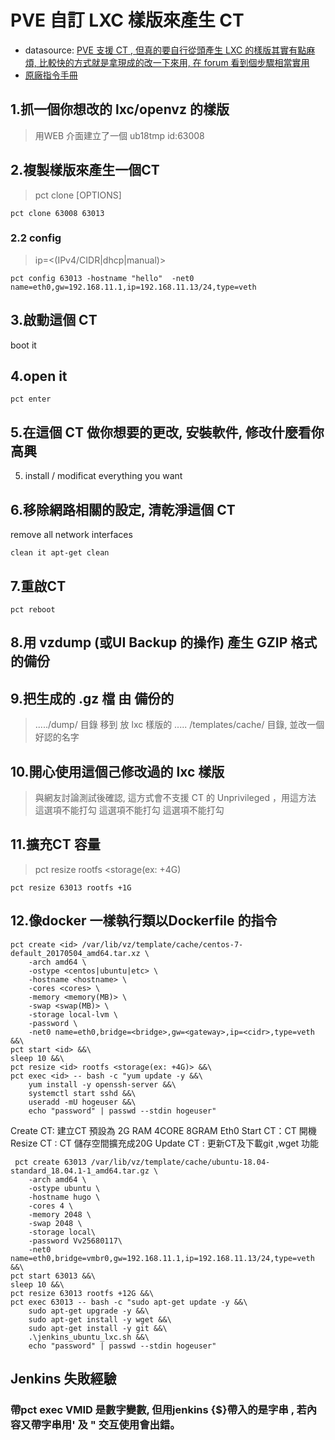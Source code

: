 PVE 自訂 LXC 樣版來產生 CT
===

* datasource: [PVE 支援 CT , 但真的要自行從頭產生 LXC 的樣版其實有點麻煩, 比較快的方式就是拿現成的改一下來用, 在 forum 看到個步驟相當實用](https://forum.proxmox.com/threads/customize-a-lxc-template.23461/)
* [原廠指令手冊](https://pve.proxmox.com/pve-docs/pct.1.html)

## 1.抓一個你想改的 lxc/openvz 的樣版
> 用WEB 介面建立了一個 ub18tmp id:63008 

## 2.複製樣版來產生一個CT
>pct clone <vmid> <newid> [OPTIONS]
```
pct clone 63008 63013 
```  
### 2.2 config
>ip=<(IPv4/CIDR|dhcp|manual)> 
```
pct config 63013 -hostname "hello"  -net0 name=eth0,gw=192.168.11.1,ip=192.168.11.13/24,type=veth
``` 
 ## 3.啟動這個 CT
boot it
## 4.open it
```
pct enter
```
## 5.在這個 CT 做你想要的更改, 安裝軟件, 修改什麼看你高興
5) install / modificat everything you want

## 6.移除網路相關的設定, 清乾淨這個 CT
remove all network interfaces
```
clean it apt-get clean
````

## 7.重啟CT
```
pct reboot
``` 
## 8.用 vzdump (或UI Backup 的操作) 產生 GZIP 格式的備份

## 9.把生成的 .gz 檔 由 備份的
> ...../dump/ 目錄 移到 放 lxc 樣版的 ..... /templates/cache/ 目錄, 並改一個好認的名字

## 10.開心使用這個己修改過的 lxc 樣版
> 與網友討論測試後確認, 這方式會不支援 CT 的 Unprivileged ，用這方法 這選項不能打勾 這選項不能打勾 這選項不能打勾

 ## 11.擴充CT 容量
 >pct resize <id> rootfs <storage(ex: +4G)
 ```
 pct resize 63013 rootfs +1G
```
## 12.像docker 一樣執行類以Dockerfile 的指令
```
pct create <id> /var/lib/vz/template/cache/centos-7-default_20170504_amd64.tar.xz \
    -arch amd64 \
    -ostype <centos|ubuntu|etc> \
    -hostname <hostname> \
    -cores <cores> \
    -memory <memory(MB)> \
    -swap <swap(MB)> \
    -storage local-lvm \
    -password \
    -net0 name=eth0,bridge=<bridge>,gw=<gateway>,ip=<cidr>,type=veth  &&\
pct start <id> &&\
sleep 10 &&\
pct resize <id> rootfs <storage(ex: +4G)> &&\
pct exec <id> -- bash -c "yum update -y &&\
    yum install -y openssh-server &&\
    systemctl start sshd &&\
    useradd -mU hogeuser &&\
    echo "password" | passwd --stdin hogeuser"
```
Create CT: 建立CT 預設為 2G RAM 4CORE 8GRAM Eth0
Start CT：CT 開機
Resize CT : CT 儲存空間擴充成20G
Update CT : 更新CT及下載git ,wget 功能

```
 pct create 63013 /var/lib/vz/template/cache/ubuntu-18.04-standard_18.04.1-1_amd64.tar.gz \
    -arch amd64 \
    -ostype ubuntu \
    -hostname hugo \
    -cores 4 \
    -memory 2048 \
    -swap 2048 \
    -storage local\
    -password Vv25680117\
    -net0 name=eth0,bridge=vmbr0,gw=192.168.11.1,ip=192.168.11.13/24,type=veth  &&\
pct start 63013 &&\
sleep 10 &&\
pct resize 63013 rootfs +12G &&\
pct exec 63013 -- bash -c "sudo apt-get update -y &&\
    sudo apt-get upgrade -y &&\
    sudo apt-get install -y wget &&\
    sudo apt-get install -y git &&\
	.\jenkins_ubuntu_lxc.sh &&\
    echo "password" | passwd --stdin hogeuser"
 ```
## Jenkins 失敗經驗
### 帶pct exec VMID 是數字變數, 但用jenkins {$}帶入的是字串 , 若內容又帶字串用' 及 " 交互使用會出錯。
	
